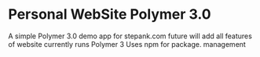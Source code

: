# Personal WebSite Polymer 3.0

A simple Polymer 3.0 demo app for stepank.com future will add all features of website currently runs Polymer 3 Uses npm for package. management 
